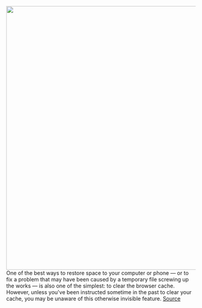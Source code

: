 <img src='https://cdn.vox-cdn.com/thumbor/9IJTg1xXgR0K7fP7LlZ9Eo044Jc=/0x0:2040x1360/1200x800/filters:focal(857x517:1183x843)/cdn.vox-cdn.com/uploads/chorus_image/image/71045361/akrales_220617_5293_0024.0.jpg' width='700px' /><br/>
One of the best ways to restore space to your computer or phone — or to fix a problem that may have been caused by a temporary file screwing up the works — is also one of the simplest: to clear the browser cache. However, unless you've been instructed sometime in the past to clear your cache, you may be unaware of this otherwise invisible feature.
<a href='https://www.theverge.com/23191110/browser-cache-chrome-safari-edge-how-to'> Source <a/>